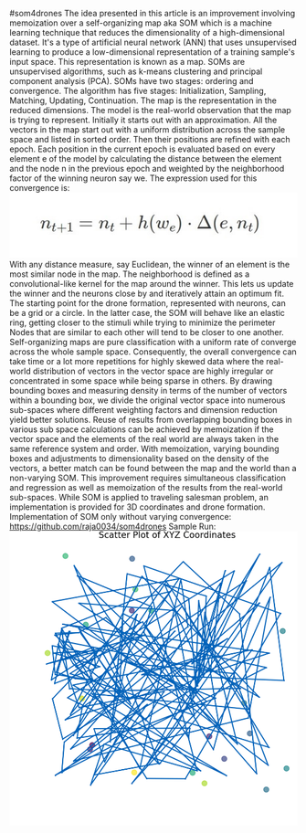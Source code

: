 #som4drones
The idea presented in this article is an improvement involving memoization over a self-organizing map aka SOM which is a machine learning technique that reduces the dimensionality of a high-dimensional dataset. It's a type of artificial neural network (ANN) that uses unsupervised learning to produce a low-dimensional representation of a training sample's input space. This representation is known as a map. SOMs are unsupervised algorithms, such as k-means clustering and principal component analysis (PCA). SOMs have two stages: ordering and convergence. The algorithm has five stages: Initialization, Sampling, Matching, Updating, Continuation. 
The map is the representation in the reduced dimensions. The model is the real-world observation that the map is trying to represent. Initially it starts out with an approximation. All the vectors in the map start out with a uniform distribution across the sample space and listed in sorted order. Then their positions are refined with each epoch. Each position in the current epoch is evaluated based on every element e of the model by calculating the distance between the element and the node n in the previous epoch and weighted by the neighborhood factor of the winning neuron say we.
The expression used for this convergence is: 
![Equation](assets/SOMEquation.jpg)  
With any distance measure, say Euclidean, the winner of an element is the most similar node in the map. The neighborhood is defined as a convolutional-like kernel for the map around the winner. This lets us update the winner and the neurons close by and iteratively attain an optimum fit. 
The starting point for the drone formation, represented with neurons, can be a grid or a circle. In the latter case, the SOM will behave like an elastic ring, getting closer to the stimuli while trying to minimize the perimeter Nodes that are similar to each other will tend to be closer to one another.
Self-organizing maps are pure classification with a uniform rate of converge across the whole sample space. Consequently, the overall convergence can take time or a lot more repetitions for highly skewed data where the real-world distribution of vectors in the vector space are highly irregular or concentrated in some space while being sparse in others. By drawing bounding boxes and measuring density in terms of the number of vectors within a bounding box, we divide the original vector space into numerous sub-spaces where different weighting factors and dimension reduction yield better solutions. Reuse of results from overlapping bounding boxes in various sub space calculations can be achieved by memoization if the vector space and the elements of the real world are always taken in the same reference system and order. With memoization, varying bounding boxes and adjustments to dimensionality based on the density of the vectors, a better match can be found between the map and the world than a non-varying SOM. This improvement requires simultaneous classification and regression as well as memoization of the results from the real-world sub-spaces. 
While SOM is applied to traveling salesman problem, an implementation is provided for 3D coordinates and drone formation.
Implementation of SOM only without varying convergence: https://github.com/raja0034/som4drones 
Sample Run:
![Run](diagrams/animation.gif)
